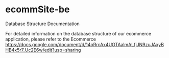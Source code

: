 # ecommSite-be
Database Structure Documentation

For detailed information on the database structure of our ecommerce application, please refer to the Ecommerce https://docs.google.com/document/d/14oRrcAx4UOTAalmALfjJN9zuJAxyBHB4x5r7_Uc2E6w/edit?usp=sharing